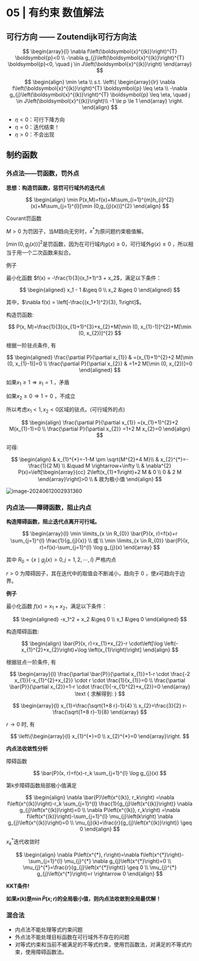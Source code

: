 # 05 | 有约束 数值解法





## 可行方向 —— Zoutendijk可行方向法



$$
\begin{array}{l}
\nabla f\left(\boldsymbol{x}^{(k)}\right)^{T} \boldsymbol{p}<0 \\
-\nabla g_{j}\left(\boldsymbol{x}^{(k)}\right)^{T} \boldsymbol{p}<0, \quad j \in J\left(\boldsymbol{x}^{(k)}\right)
\end{array}
$$


$$
\begin{align} 
\min \eta \\
s.t.
\left\{
	\begin{array}{lr}  
    \nabla f\left(\boldsymbol{x}^{(k)}\right)^{T} \boldsymbol{p} \leq \eta \\
    -\nabla g_{j}\left(\boldsymbol{x}^{(k)}\right)^{T} \boldsymbol{p} \leq \eta, \quad j \in J\left(\boldsymbol{x}^{(k)}\right)\\
    -1 \le p \le 1
	\end{array}
\right.
\end{align}
$$

- $\eta<0$：可行下降方向
- $\eta=0$：迭代结束！
- $\eta>0$：不会出现



## 制约函数

### 外点法——罚函数，罚外点

**思想：构造罚函数，惩罚可行域外的迭代点**

$$
\begin{align}
\min P(x,M)=f(x)+M\sum_{i=1}^{m}h_{i}^{2}(x)+M\sum_{j=1}^{l}[\min (0,g_{j}(x))]^{2}
\end{align}
$$

Courant罚函数

$M>0$ 为罚因子，当$M$趋向无穷时，$x^{*}$为原问题约束极值解。



$[\min (0,g_{j}(x))]^{2}$是罚函数，因为在可行域内$g(x)\ge 0$，可行域外$g(x)\le 0$ ，所以相当于用一个二次函数来拟合。



例子

最小化函数 $f(x) = -\frac{1}{3}(x_1+1)^3 + x_2$，满足以下条件：

$$
\begin{aligned}
x_1 - 1 &\geq 0 \\
x_2 &\geq 0
\end{aligned}
$$

其中，$\nabla f(x) = \left[-\frac{(x_1+1)^2}{3}, 1\right]$​。

构造罚函数:

$$
P(x, M)=\frac{1}{3}(x_{1}+1)^{3}+x_{2}+M[\min (0, x_{1}-1)]^{2}+M[\min (0, x_{2})]^{2}
$$

根据一阶驻点条件, 有

$$
\begin{aligned}
\frac{\partial P}{\partial x_{1}} & =(x_{1}+1)^{2}+2 M[\min (0, x_{1}-1)]=0 \\
\frac{\partial P}{\partial x_{2}} & =1+2 M[\min (0, x_{2})]=0
\end{aligned}
$$

如果$x_{1} \geq 1 \Rightarrow x_{1}=1$ ，矛盾

如果$x_{2} \geq 0 \Rightarrow 1=0$ ，不成立

所以考虑$x_{1}<1, x_{2}<0$区域的驻点。(可行域外的点)

$$
\begin{align}
\frac{\partial P}{\partial x_{1}}  =(x_{1}+1)^{2}+2 M(x_{1}-1)=0 \\
\frac{\partial P}{\partial x_{2}}  =1+2 M x_{2}=0
\end{align}
$$

可得:

$$
\begin{align}
& x_{1}^{*}=-1-M \pm \sqrt{M^{2}+4 M}\\
& x_{2}^{*}=-\frac{1}{2 M} \\
 &\quad M \rightarrow+\infty \\
& \nabla^{2} P(x)=\left[\begin{array}{cc}
2\left(x_{1}+1\right)+2 M & 0 \\
0 & 2 M
\end{array}\right]>0 \\
& 故为极小值
\end{align}
$$

![image-20240612002931360](https://philfan-pic.oss-cn-beijing.aliyuncs.com/img/image-20240612002931360.png)



### 内点法——障碍函数，阻止内点

**构造障碍函数，阻止迭代点离开可行域。**

$$
\begin{array}{l}
\min \limits_{x \in R_{0}} \bar{P}(x, r)=f(x)+r \sum_{j=1}^{l} \frac{1}{g_{j}(x)} \\
或  \\
\min \limits_{x \in R_{0}} \bar{P}(x, r)=f(x)-\sum_{j=1}^{l} \log g_{j}(x)
\end{array}
$$



其中 $R_{0}=\left\{x \mid g_{j}(x) > 0, j=1,2, \cdots, l\right\}$ 严格内点

$r>0$ 为障碍因子，其在迭代中的取值会不断减小，趋向于 0 ，使$x$​可趋向于边界。

**例子**

最小化函数 $f(x) = x_1 + x_2$，满足以下条件：

$$
\begin{aligned}
-x_1^2 + x_2 &\geq 0 \\
x_1 &\geq 0
\end{aligned}
$$



构造障碍函数:

$$
\begin{align}
\bar{P}(x, r)=x_{1}+x_{2}-r \cdot\left[\log \left(-x_{1}^{2}+x_{2}\right)+\log \left(x_{1}\right)\right]
\end{align}
$$

根据驻点一阶条件, 有

$$
\begin{array}{l}
\frac{\partial \bar{P}}{\partial x_{1}}=1-r \cdot \frac{-2 x_{1}}{-x_{1}^{2}+x_{2}} \cdot r \cdot \frac{1}{x_{1}}=0 \\
\frac{\partial \bar{P}}{\partial x_{2}}=1-r \cdot \frac{1}{-x_{1}^{2}+x_{2}}=0
\end{array}
\text { 求解得到: }
$$

$$
\begin{array}{l}
x_{1}=\frac{\sqrt{1+8 r}-1}{4} \\
x_{2}=\frac{3}{2} r-\frac{\sqrt{1+8 r}-1}{8}
\end{array}
$$

$r \rightarrow 0$ 时, 有

$$
\left\{\begin{array}{l}
x_{1}^{*}=0 \\
x_{2}^{*}=0
\end{array}\right.
$$

**内点法收敛性分析**

障碍函数

$$
\bar{P}(x, r)=f(x)-r_k \sum_{j=1}^{l} \log g_{j}(x)
$$

第k步障碍函数局部极小值满足

$$
\begin{align}
\nabla \bar{P}\left(x^{(k)}, r_k\right)  =\nabla f\left(x^{(k)}\right)-r_k \sum_{j=1}^{l} \frac{1}{g_{j}\left(x^{(k)}\right)} \nabla g_{j}\left(x^{(k)}\right)=0 \\
\nabla P\left(x^{(k)}, r_k\right)  =\nabla f\left(x^{(k)}\right)-\sum_{j=1}^{l} \mu_{j}\left(k\right) \nabla g_{j}\left(x^{(k)}\right)=0 \\
\mu_{j}(k)=\frac{r}{g_{j}\left(x^{(k)}\right)} \geq 0
\end{align}
$$

$x_{k}^{*}$迭代收敛时

$$
\begin{align}
 \nabla P\left(x^{*}, r\right)=\nabla f\left(x^{*}\right)-\sum_{j=1}^{l} \mu_{j}^{*} \nabla g_{j}\left(x^{*}\right)=0 \\
 \mu_{j}^{*}=\frac{r}{g_{j}\left(x^{*}\right)} \geq 0 \\
 \mu_{j}^{*} g_{j}\left(x^{*}\right)=r \rightarrow 0
\end{align}
$$

**KKT条件!**

**如果$x(k)$是$\min \bar{P}(x ; r)$的全局极小值，则内点法收敛到全局最优解！**

### 混合法

- 内点法不能处理等式约束问题
- 外点法不能处理目标函数在可行域外不存在的问题
- 对等式约束和当前不被满足的不等式约束，使用罚函数法，对满足的不等式约束，使用障碍函数法。


